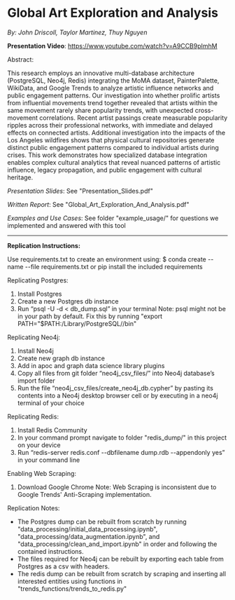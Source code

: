 # Global Art Exploration and Analysis

*By: John Driscoll, Taylor Martinez, Thuy Nguyen*

**Presentation Video**: https://www.youtube.com/watch?v=A9CCB9pImhM

Abstract:

This research employs an innovative multi-database architecture (PostgreSQL, Neo4j, Redis) integrating the MoMA dataset, PainterPalette, WikiData, and Google Trends to analyze artistic influence networks and public engagement patterns. Our investigation into whether prolific artists from influential movements trend together revealed that artists within the same movement rarely share popularity trends, with unexpected cross-movement correlations. Recent artist passings create measurable popularity ripples across their professional networks, with immediate and delayed effects on connected artists. Additional investigation into the impacts of the Los Angeles wildfires shows that physical cultural repositories generate distinct public engagement patterns compared to individual artists during crises. This work demonstrates how specialized database integration enables complex cultural analytics that reveal nuanced patterns of artistic influence, legacy propagation, and public engagement with cultural heritage.


*Presentation Slides*: See "Presentation_Slides.pdf"

*Written Report*: See "Global_Art_Exploration_And_Analysis.pdf"

*Examples and Use Cases*: See folder "example_usage/" for questions we implemented and answered with this tool

---

**Replication Instructions:**

Use requirements.txt to create an environment using:
$ conda create --name <env> --file requirements.txt
or pip install the included requirements

Replicating Postgres:
1. Install Postgres
2. Create a new Postgres db instance
3. Run “psql -U <username> -d <dbname> < db_dump.sql” in your terminal
Note: psql might not be in your path by default. Fix this by running "export PATH="$PATH:/Library/PostgreSQL/<YOUR VERSION>/bin"
   
Replicating Neo4j:
1. Install Neo4j
2. Create new graph db instance
3. Add in apoc and graph data science library plugins
4. Copy all files from git folder “neo4j_csv_files/” into Neo4j database’s import folder
5. Run the file “neo4j_csv_files/create_neo4j_db.cypher” by pasting its contents into a Neo4j desktop browser cell or by executing in a neo4j terminal of your choice

Replicating Redis:
1. Install Redis Community
2. In your command prompt navigate to folder "redis_dump/" in this project on your device
3. Run “redis-server redis.conf --dbfilename dump.rdb --appendonly yes” in your command line

Enabling Web Scraping:
1. Download Google Chrome
Note: Web Scraping is inconsistent due to Google Trends' Anti-Scraping implementation.

Replication Notes:
- The Postgres dump can be rebuilt from scratch by running "data_processing/initial_data_processing.ipynb", "data_processing/data_augmentation.ipynb", and "data_processing/clean_and_import.ipynb" in order and following the contained instructions.
- The files required for Neo4j can be rebuilt by exporting each table from Postgres as a csv with headers.
- The redis dump can be rebuilt from scratch by scraping and inserting all interested entities using functions in "trends_functions/trends_to_redis.py"

